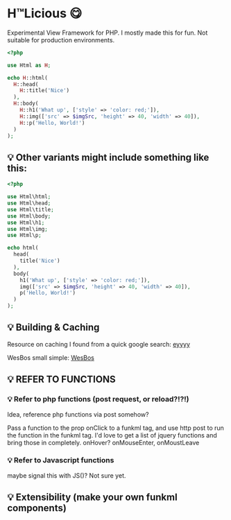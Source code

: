 # H™Licious 😋
Experimental View Framework for PHP. 
I mostly made this for fun. Not suitable for production environments.

```php
<?php

use Html as H;

echo H::html(
  H::head(
    H::title('Nice')
  ),
  H::body(
    H::h1('What up', ['style' => 'color: red;']),
    H::img(['src' => $imgSrc, 'height' => 40, 'width' => 40]),
    H::p('Hello, World!')
  )
);
```

## 💡 Other variants might include something like this:

```php
<?php

use Html\html;
use Html\head;
use Html\title;
use Html\body;
use Html\h1;
use Html\img;
use Html\p;

echo html(
  head(
    title('Nice')
  ),
  body(
    h1('What up', ['style' => 'color: red;']),
    img(['src' => $imgSrc, 'height' => 40, 'width' => 40]),
    p('Hello, World!')
  )
);
```

## 💡 Building & Caching

Resource on caching I found from a quick google search: [eyyyy](https://catswhocode.com/phpcache/)

WesBos small simple: [WesBos](https://wesbos.com/simple-php-page-caching-technique/)

## 💡 REFER TO FUNCTIONS

### 💡 Refer to php functions (post request, or reload?!?!)

Idea, reference php functions via post somehow?

Pass a function to the prop onClick to a funkml tag, and use http post to run the function in the funkml tag.
I'd love to get a list of jquery functions and bring those in completely. onHover? onMouseEnter, onMoustLeave 

### 💡 Refer to Javascript functions

maybe signal this with JS()? Not sure yet.

## 💡 Extensibility (make your own funkml components)




